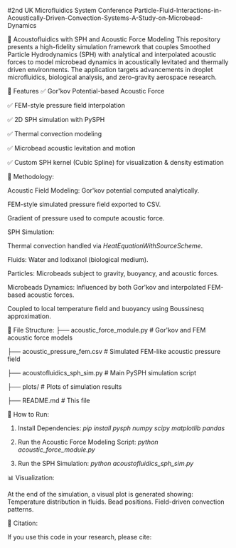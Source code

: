 #2nd UK Microfluidics System Conference Particle-Fluid-Interactions-in-Acoustically-Driven-Convection-Systems-A-Study-on-Microbead-Dynamics

🧪 Acoustofluidics with SPH and Acoustic Force Modeling
This repository presents a high-fidelity simulation framework that couples Smoothed Particle Hydrodynamics (SPH) with analytical and interpolated acoustic forces to model microbead dynamics in acoustically levitated and thermally driven environments. The application targets advancements in droplet microfluidics, biological analysis, and zero-gravity aerospace research.

📌 Features
✅ Gor'kov Potential-based Acoustic Force

✅ FEM-style pressure field interpolation

✅ 2D SPH simulation with PySPH

✅ Thermal convection modeling

✅ Microbead acoustic levitation and motion

✅ Custom SPH kernel (Cubic Spline) for visualization & density estimation

🧬 Methodology:

Acoustic Field Modeling:
Gor'kov potential computed analytically.

FEM-style simulated pressure field exported to CSV.

Gradient of pressure used to compute acoustic force.

SPH Simulation:

Thermal convection handled via *HeatEquationWithSourceScheme*.

Fluids:
Water and Iodixanol (biological medium).

Particles: 
Microbeads subject to gravity, buoyancy, and acoustic forces.

Microbeads Dynamics:
Influenced by both Gor'kov and interpolated FEM-based acoustic forces.

Coupled to local temperature field and buoyancy using Boussinesq approximation.

📂 File Structure:
├── acoustic_force_module.py         # Gor'kov and FEM acoustic force models

├── acoustic_pressure_fem.csv        # Simulated FEM-like acoustic pressure field

├── acoustofluidics_sph_sim.py       # Main PySPH simulation script

├── plots/                           # Plots of simulation results

├── README.md                        # This file

🚀 How to Run:

1. Install Dependencies:
*pip install pysph numpy scipy matplotlib pandas*

2. Run the Acoustic Force Modeling Script:
*python acoustic_force_module.py*

3. Run the SPH Simulation:
*python acoustofluidics_sph_sim.py*

📊 Visualization:

At the end of the simulation, a visual plot is generated showing:
Temperature distribution in fluids.
Bead positions.
Field-driven convection patterns.

📖 Citation:

If you use this code in your research, please cite:





